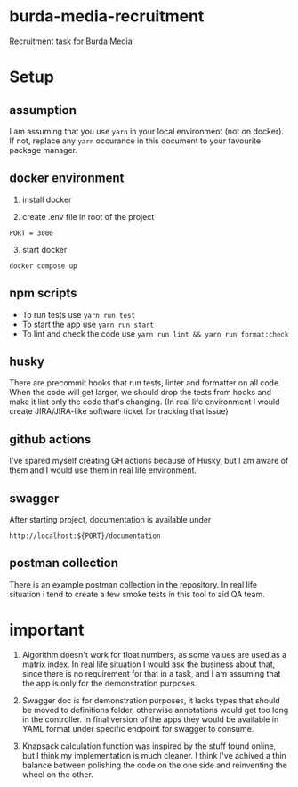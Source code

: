 # burda-media-recruitment

Recruitment task for Burda Media


# Setup

## assumption

I am assuming that you use `yarn` in your local environment (not on docker). If not, replace any `yarn` occurance in this document to your favourite package manager.

## docker environment

1. install docker

2. create .env file in root of the project

```
PORT = 3000
```

3. start docker

```
docker compose up
```

## npm scripts

- To run tests use `yarn run test`
- To start the app use `yarn run start`
- To lint and check the code use `yarn run lint && yarn run format:check`

## husky

There are precommit hooks that run tests, linter and formatter on all code. When the code will get larger, we should drop the tests from hooks and make it lint only the code that's changing. (In real life environment I would create JIRA/JIRA-like software ticket for tracking that issue)

## github actions

I've spared myself creating GH actions because of Husky, but I am aware of them and I would use them in real life environment.

## swagger 

After starting project, documentation is available under 
```
http://localhost:${PORT}/documentation
```

## postman collection

There is an example postman collection in the repository. In real life situation i tend to create a few smoke tests in this tool to aid QA team.

# important

1. Algorithm doesn't work for float numbers, as some values are used as a matrix index. In real life situation I would ask the business about that, since there is no requirement for that in a task, and I am assuming that the app is only for the demonstration purposes.

2. Swagger doc is for demonstration purposes, it lacks types that should be moved to definitions folder, otherwise annotations would get too long in the controller. In final version of the apps they would be available in YAML format under specific endpoint for swagger to consume.

3. Knapsack calculation function was inspired by the stuff found online, but I think my implementation is much cleaner. I think I've achived a thin balance between polishing the code on the one side and reinventing the wheel on the other.  